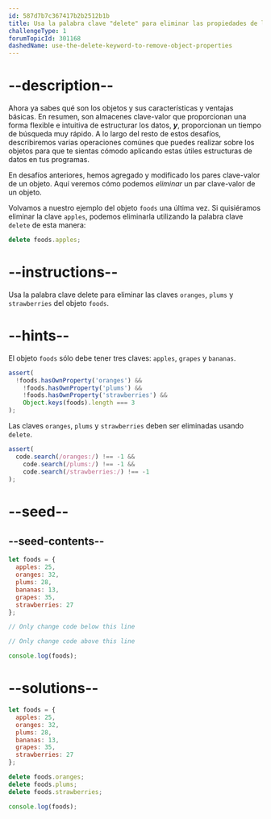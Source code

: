 ```yaml
---
id: 587d7b7c367417b2b2512b1b
title: Usa la palabra clave "delete" para eliminar las propiedades de los objetos
challengeType: 1
forumTopicId: 301168
dashedName: use-the-delete-keyword-to-remove-object-properties
---
```


# --description--

Ahora ya sabes qué son los objetos y sus características y ventajas básicas. En resumen, son almacenes clave-valor que proporcionan una forma flexible e intuitiva de estructurar los datos, ***y***, proporcionan un tiempo de búsqueda muy rápido. A lo largo del resto de estos desafíos, describiremos varias operaciones comúnes que puedes realizar sobre los objetos para que te sientas cómodo aplicando estas útiles estructuras de datos en tus programas.

En desafíos anteriores, hemos agregado y modificado los pares clave-valor de un objeto. Aquí veremos cómo podemos *eliminar* un par clave-valor de un objeto.

Volvamos a nuestro ejemplo del objeto `foods` una última vez. Si quisiéramos eliminar la clave `apples`, podemos eliminarla utilizando la palabra clave `delete` de esta manera:

```js
delete foods.apples;
```

# --instructions--

Usa la palabra clave delete para eliminar las claves `oranges`, `plums` y `strawberries` del objeto `foods`.

# --hints--

El objeto `foods` sólo debe tener tres claves: `apples`, `grapes` y `bananas`.

```js
assert(
  !foods.hasOwnProperty('oranges') &&
    !foods.hasOwnProperty('plums') &&
    !foods.hasOwnProperty('strawberries') &&
    Object.keys(foods).length === 3
);
```

Las claves `oranges`, `plums` y `strawberries` deben ser eliminadas usando `delete`.

```js
assert(
  code.search(/oranges:/) !== -1 &&
    code.search(/plums:/) !== -1 &&
    code.search(/strawberries:/) !== -1
);
```

# --seed--

## --seed-contents--

```js
let foods = {
  apples: 25,
  oranges: 32,
  plums: 28,
  bananas: 13,
  grapes: 35,
  strawberries: 27
};

// Only change code below this line

// Only change code above this line

console.log(foods);
```

# --solutions--

```js
let foods = {
  apples: 25,
  oranges: 32,
  plums: 28,
  bananas: 13,
  grapes: 35,
  strawberries: 27
};

delete foods.oranges;
delete foods.plums;
delete foods.strawberries;

console.log(foods);
```
